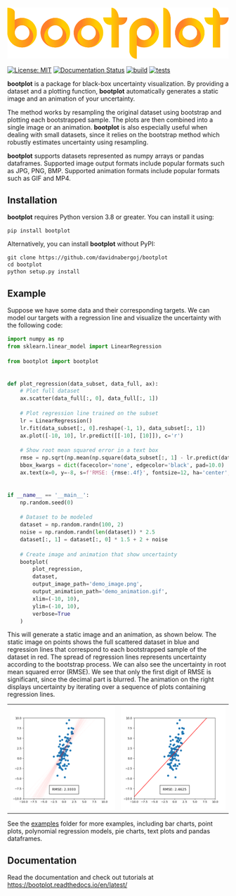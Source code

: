 ![logo](https://raw.githubusercontent.com/davidnabergoj/bootplot/master/logo.png)

[![License: MIT](https://img.shields.io/badge/License-MIT-blue.svg)](https://github.com/davidnabergoj/bootplot/blob/main/LICENSE)
[![Documentation Status](https://readthedocs.org/projects/bootplot/badge/?version=latest)](https://bootplot.readthedocs.io/en/latest/?badge=latest)
[![build](https://github.com/davidnabergoj/bootplot/actions/workflows/build.yml/badge.svg)](https://github.com/davidnabergoj/bootplot/actions/workflows/build.yml)
[![tests](https://github.com/davidnabergoj/bootplot/actions/workflows/tests.yml/badge.svg)](https://github.com/davidnabergoj/bootplot/actions/workflows/tests.yml)

**bootplot** is a package for black-box uncertainty visualization. 
By providing a dataset and a plotting function, **bootplot** automatically generates a static image and an animation of your uncertainty.

The method works by resampling the original dataset using bootstrap and plotting each bootstrapped sample.
The plots are then combined into a single image or an animation.
**bootplot** is also especially useful when dealing with small datasets, since it
relies on the bootstrap method which robustly estimates uncertainty using resampling.

**bootplot** supports datasets represented as numpy arrays or pandas dataframes. 
Supported image output formats include popular formats such as JPG, PNG, BMP. Supported animation formats include popular formats such as GIF and MP4.
<!--For a complete list of formats, see the [Pillow documentation](https://pillow.readthedocs.io/en/stable/handbook/image-file-formats.html) and the [FFMPEG documentation](https://ffmpeg.org/ffmpeg-formats.html).-->

## Installation

**bootplot** requires Python version 3.8 or greater. You can install it using:

```
pip install bootplot
```

Alternatively, you can install **bootplot** without PyPI:

```
git clone https://github.com/davidnabergoj/bootplot
cd bootplot
python setup.py install
```

## Example

Suppose we have some data and their corresponding targets. We can model our targets with a regression
line and visualize the uncertainty with the following code:

```python 
import numpy as np
from sklearn.linear_model import LinearRegression

from bootplot import bootplot


def plot_regression(data_subset, data_full, ax):
    # Plot full dataset
    ax.scatter(data_full[:, 0], data_full[:, 1])

    # Plot regression line trained on the subset
    lr = LinearRegression()
    lr.fit(data_subset[:, 0].reshape(-1, 1), data_subset[:, 1])
    ax.plot([-10, 10], lr.predict([[-10], [10]]), c='r')
    
    # Show root mean squared error in a text box
    rmse = np.sqrt(np.mean(np.square(data_subset[:, 1] - lr.predict(data_subset[:, 0].reshape(-1, 1)))))
    bbox_kwargs = dict(facecolor='none', edgecolor='black', pad=10.0)
    ax.text(x=0, y=-8, s=f'RMSE: {rmse:.4f}', fontsize=12, ha='center', bbox=bbox_kwargs)


if __name__ == '__main__':
    np.random.seed(0)

    # Dataset to be modeled
    dataset = np.random.randn(100, 2)
    noise = np.random.randn(len(dataset)) * 2.5
    dataset[:, 1] = dataset[:, 0] * 1.5 + 2 + noise

    # Create image and animation that show uncertainty
    bootplot(
        plot_regression,
        dataset,
        output_image_path='demo_image.png',
        output_animation_path='demo_animation.gif',
        xlim=(-10, 10),
        ylim=(-10, 10),
        verbose=True
    )
```

This will generate a static image and an animation, as shown below.
The static image on points shows the full scattered dataset in blue and regression lines that correspond to each
bootstrapped sample of the dataset in red.
The spread of regression lines represents uncertainty according to the bootstrap process.
We can also see the uncertainty in root mean squared error (RMSE).
We see that only the first digit of RMSE is significant, since the decimal part is blurred.
The animation on the right displays uncertainty by iterating over a sequence of plots containing regression lines.

<table>
    <tr>
        <td><img src="https://raw.githubusercontent.com/davidnabergoj/bootplot/master/demo_image.png"></td>
        <td><img src="https://raw.githubusercontent.com/davidnabergoj/bootplot/master/demo_animation.gif"></td>
    </tr>
</table>

See the [examples](examples) folder for more examples, including bar charts, point plots, polynomial regression models, pie charts, text plots and pandas dataframes.

## Documentation

Read the documentation and check out tutorials at https://bootplot.readthedocs.io/en/latest/
